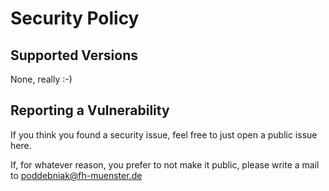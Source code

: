 # Security Policy

## Supported Versions

None, really :-)

## Reporting a Vulnerability

If you think you found a security issue, feel free to just open a public issue here.

If, for whatever reason, you prefer to not make it public, please write a mail to poddebniak@fh-muenster.de
